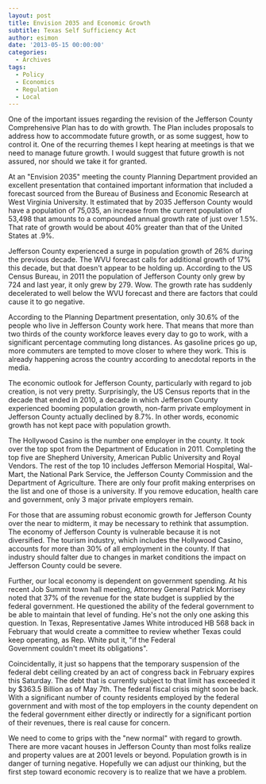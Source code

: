 ```yaml
---
layout: post
title: Envision 2035 and Economic Growth
subtitle: Texas Self Sufficiency Act
author: esimon
date: '2013-05-15 00:00:00'
categories:
  - Archives
tags:
  - Policy
  - Economics
  - Regulation
  - Local
---
```

One of the important issues regarding the revision of the Jefferson County Comprehensive Plan has to do with growth. The Plan includes proposals to address how to accommodate future growth, or as some suggest, how to control it. One of the recurring themes I kept hearing at meetings is that we need to manage future growth. I would suggest that future growth is not assured, nor should we take it for granted. 

At an "Envision 2035" meeting the county Planning Department provided an excellent presentation that contained important information that included a forecast sourced from the Bureau of Business and Economic Research at West Virginia University. It estimated that by 2035 Jefferson County would have a population of 75,035, an increase from the current population of 53,498 that amounts to a compounded annual growth rate of just over 1.5%. That rate of growth would be about 40% greater than that of the United States at .9%. 

Jefferson County experienced a surge in population growth of 26% during the previous decade. The WVU forecast calls for additional growth of 17% this decade, but that doesn't appear to be holding up. According to the US Census Bureau, in 2011 the population of Jefferson County only grew by 724 and last year, it only grew by 279. Wow. The growth rate has suddenly decelerated to well below the WVU forecast and there are factors that could cause it to go negative. 

According to the Planning Department presentation, only 30.6% of the people who live in Jefferson County work here. That means that more than two thirds of the county workforce leaves every day to go to work, with a significant percentage commuting long distances. As gasoline prices go up, more commuters are tempted to move closer to where they work. This is already happening across the country according to anecdotal reports in the media. 

The economic outlook for Jefferson County, particularly with regard to job creation, is not very pretty. Surprisingly, the US Census reports that in the decade that ended in 2010, a decade in which Jefferson County experienced booming population growth, non-farm private employment in Jefferson County actually declined by 8.7%. In other words, economic growth has not kept pace with population growth. 

The Hollywood Casino is the number one employer in the county. It took over the top spot from the Department of Education in 2011. Completing the top five are Shepherd University, American Public University and Royal Vendors. The rest of the top 10 includes Jefferson Memorial Hospital, Wal-Mart, the National Park Service, the Jefferson County Commission and the Department of Agriculture. There are only four profit making enterprises on the list and one of those is a university. If you remove education, health care and government, only 3 major private employers remain. 

For those that are assuming robust economic growth for Jefferson County over the near to midterm, it may be necessary to rethink that assumption. The economy of Jefferson County is vulnerable because it is not diversified. The tourism industry, which includes the Hollywood Casino, accounts for more than 30% of all employment in the county. If that industry should falter due to changes in market conditions the impact on Jefferson County could be severe. 

Further, our local economy is dependent on government spending. At his recent Job Summit town hall meeting, Attorney General Patrick Morrisey noted that 37% of the revenue for the state budget is supplied by the federal government. He questioned the ability of the federal government to be able to maintain that level of funding. He's not the only one asking this question. In Texas, Representative James White introduced HB 568 back in February that would create a committee to review whether Texas could keep operating, as Rep. White put it, "if the Federal Government couldn't meet its obligations". 

Coincidentally, it just so happens that the temporary suspension of the federal debt ceiling created by an act of congress back in February expires this Saturday. The debt that is currently subject to that limit has exceeded it by $363.5 Billion as of May 7th. The federal fiscal crisis might soon be back. With a significant number of county residents employed by the federal government and with most of the top employers in the county dependent on the federal government either directly or indirectly for a significant portion of their revenues, there is real cause for concern. 

We need to come to grips with the "new normal" with regard to growth. There are more vacant houses in Jefferson County than most folks realize and property values are at 2001 levels or beyond. Population growth is in danger of turning negative. Hopefully we can adjust our thinking, but the first step toward economic recovery is to realize that we have a problem. 

